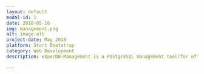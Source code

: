 ```yaml
---
layout: default
modal-id: 1
date: 2018-05-16
img: management.png
alt: image-alt
project-date: May 2018
platform: Start Bootstrap
category: Web Development
description: eXperDB-Management is a PostgreSQL management tool(for efficient operation and management). Use backup settings and periodic scheduling to prepare for system failures, grant access to the system, and view backup and access control history. It also provides data encryption for information protection.

---
```

